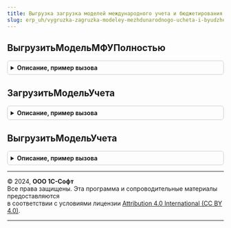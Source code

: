 ```yaml
---
title: Выгрузка загрузка моделей международного учета и бюджетирования
slug: erp_uh/vygruzka-zagruzka-modeley-mezhdunarodnogo-ucheta-i-byudzhetirovaniya
---
```



## ВыгрузитьМодельМФУПолностью
<details style="margin: 1em 0; padding: 0.5em; border: 1px solid #ccc; border-radius: 6px;">

<summary style="font-weight: bold; cursor: pointer;">Описание, пример вызова</summary>

```bsl

//++ НЕ УТКА

// Выгрузить модель МФУПолностью.
//
// Параметры:
//  ИмяФайлаНаСервере - Строка - Имя файла на сервере
Процедура ВыгрузитьМодельМФУПолностью(ИмяФайлаНаСервере) Экспорт
```

Пример вызова
```bsl
ВыгрузкаЗагрузкаМоделейМеждународногоУчетаИБюджетирования.ВыгрузитьМодельМФУПолностью(ИмяФайлаНаСервере) 
```
</details>

## ЗагрузитьМодельУчета
<details style="margin: 1em 0; padding: 0.5em; border: 1px solid #ccc; border-radius: 6px;">

<summary style="font-weight: bold; cursor: pointer;">Описание, пример вызова</summary>

```bsl

//-- НЕ УТКА

// Выполняет загрузку модели международного учета из файла
//
// Параметры:
// 	Параметры - Структура - Содержит адрес данных для загрузки:
// 	 * ДвоичныеДанные - ДвоичныеДанные -
//
Процедура ЗагрузитьМодельУчета(Параметры) Экспорт
```

Пример вызова
```bsl
ВыгрузкаЗагрузкаМоделейМеждународногоУчетаИБюджетирования.ЗагрузитьМодельУчета(Параметры) 
```
</details>

## ВыгрузитьМодельУчета
<details style="margin: 1em 0; padding: 0.5em; border: 1px solid #ccc; border-radius: 6px;">

<summary style="font-weight: bold; cursor: pointer;">Описание, пример вызова</summary>

```bsl

// Выполняет выгрузку модели международного учета в файла
//
// Параметры:
// 	Параметры - Структура - Структура параметров
// 	ИмяФайлаНаСервере - Строка - Имя файла на сервере
//
Процедура ВыгрузитьМодельУчета(Параметры, ИмяФайлаНаСервере = Неопределено) Экспорт
```

Пример вызова
```bsl
ВыгрузкаЗагрузкаМоделейМеждународногоУчетаИБюджетирования.ВыгрузитьМодельУчета(Параметры, ИмяФайлаНаСервере);
```
</details>

---

© 2024, **ООО 1С-Софт**  
Все права защищены. Эта программа и сопроводительные материалы предоставляются  
в соответствии с условиями лицензии [Attribution 4.0 International (CC BY 4.0)](https://creativecommons.org/licenses/by/4.0/legalcode).

---
